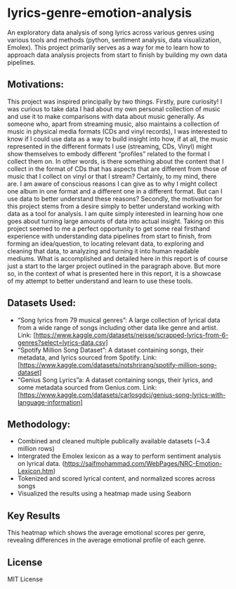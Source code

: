 # lyrics-genre-emotion-analysis
An exploratory data analysis of song lyrics across various genres using various tools and methods (python, sentiment analysis, data visualization, Emolex).
This project primarily serves as a way for me to learn how to approach data analysis projects from start to finish by building my own data pipelines.

## Motivations:
This project was inspired principally by two things. Firstly, pure curiosity! I was curious to take data I had about my own personal collection of music and use it to make comparisons with data about music generally. As someone who, apart from streaming music, also maintains a collection of music in physical media formats (CDs and vinyl records), I was interested to know if I could use data as a way to build insight into how, if at all, the music represented in the different formats I use (streaming, CDs, Vinyl) might show themselves to embody different “profiles” related to the format I collect them on. In other words, is there something about the content that I collect in the format of CDs that has aspects that are different from those of music that I collect on vinyl or that I stream? Certainly, to my mind, there are. I am aware of conscious reasons I can give as to why I might collect one album in one format and a different one in a different format. But can I use data to better understand these reasons?
Secondly, the motivation for this project stems from a desire simply to better understand working with data as a tool for analysis. I am quite simply interested in learning how one goes about turning large amounts of data into actual insight. Taking on this project seemed to me a perfect opportunity to get some real firsthand experience with understanding data pipelines from start to finish, from forming an idea/question, to locating relevant data, to exploring and cleaning that data, to analyzing and turning it into human readable mediums. What is accomplished and detailed here in this report is of course just a start to the larger project outlined in the paragraph above. But more so, in the context of what is presented here in this report, it is a showcase of my attempt to better understand and learn to use these tools.

## Datasets Used:
- “Song lyrics from 79 musical genres”: A large collection of lyrical data from a wide range of songs including other data like genre and artist. Link: [https://www.kaggle.com/datasets/neisse/scrapped-lyrics-from-6-genres?select=lyrics-data.csv]
- “Spotify Million Song Dataset”: A dataset containing songs, their metadata, and lyrics sourced from Spotify. Link: [https://www.kaggle.com/datasets/notshrirang/spotify-million-song-dataset]
- “Genius Song Lyrics”a: A dataset containing songs, their lyrics, and some metadata sourced from Genius.com. Link: [https://www.kaggle.com/datasets/carlosgdcj/genius-song-lyrics-with-language-information]

## Methodology:
 - Combined and cleaned multiple publically available datasets (~3.4 million rows)
 - Intergrated the Emolex lexicon as a way to perform sentiment analysis on lyrical data. (https://saifmohammad.com/WebPages/NRC-Emotion-Lexicon.htm)
 - Tokenized and scored lyrical content, and normalized scores across songs
 - Visualized the results using a heatmap made using Seaborn

## Key Results
This heatmap which shows the average emotional scores per genre, revealing differences in the average emotional profile of each genre.

## License
MIT License

